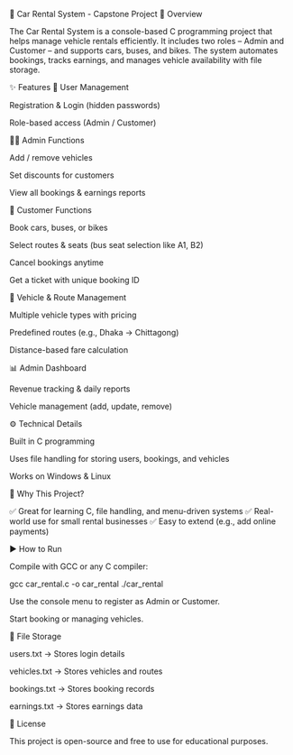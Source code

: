 🚗 Car Rental System - Capstone Project
📌 Overview

The Car Rental System is a console-based C programming project that helps manage vehicle rentals efficiently. It includes two roles – Admin and Customer – and supports cars, buses, and bikes. The system automates bookings, tracks earnings, and manages vehicle availability with file storage.

✨ Features
🔑 User Management

Registration & Login (hidden passwords)

Role-based access (Admin / Customer)

👨‍💼 Admin Functions

Add / remove vehicles

Set discounts for customers

View all bookings & earnings reports

👤 Customer Functions

Book cars, buses, or bikes

Select routes & seats (bus seat selection like A1, B2)

Cancel bookings anytime

Get a ticket with unique booking ID

🚌 Vehicle & Route Management

Multiple vehicle types with pricing

Predefined routes (e.g., Dhaka → Chittagong)

Distance-based fare calculation

📊 Admin Dashboard

Revenue tracking & daily reports

Vehicle management (add, update, remove)

⚙️ Technical Details

Built in C programming

Uses file handling for storing users, bookings, and vehicles

Works on Windows & Linux

🎯 Why This Project?

✅ Great for learning C, file handling, and menu-driven systems
✅ Real-world use for small rental businesses
✅ Easy to extend (e.g., add online payments)

▶️ How to Run

Compile with GCC or any C compiler:

gcc car_rental.c -o car_rental
./car_rental


Use the console menu to register as Admin or Customer.

Start booking or managing vehicles.

📂 File Storage

users.txt → Stores login details

vehicles.txt → Stores vehicles and routes

bookings.txt → Stores booking records

earnings.txt → Stores earnings data

📜 License

This project is open-source and free to use for educational purposes.
